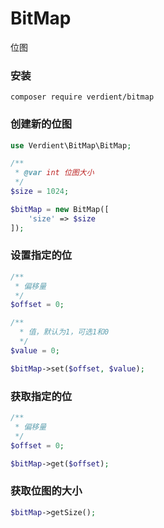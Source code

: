 # BitMap
位图

### 安装
`composer require verdient/bitmap`

### 创建新的位图
```php
use Verdient\BitMap\BitMap;

/**
 * @var int 位图大小
 */
$size = 1024;

$bitMap = new BitMap([
	'size' => $size
]);

```

### 设置指定的位
```php
/**
 * 偏移量
 */
$offset = 0;

/**
  * 值，默认为1，可选1和0
  */
$value = 0;

$bitMap->set($offset, $value);
```

### 获取指定的位
```php
/**
 * 偏移量
 */
$offset = 0;

$bitMap->get($offset);

```
### 获取位图的大小
```php
$bitMap->getSize();
```
